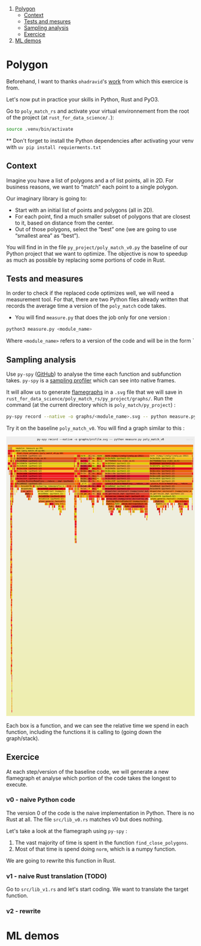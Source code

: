 1. [Polygon](#polygon)
    - [Context](#context)
    - [Tests and mesures](#tests-and-measures)
    - [Sampling analysis](#sampling-analysis)
    - [Exercice](#exercice)
2. [ML demos](#ml-demos)


# Polygon 

Beforehand, I want to thanks `ohadravid`'s [work](https://ohadravid.github.io/posts/2023-03-rusty-python/) from which this exercice is from.

Let's now put in practice your skills in Python, Rust and PyO3. 

Go to `poly_match_rs` and activate your virtual environnement from the root of the project (at `rust_for_data_science/.`):
```bash
source .venv/bin/activate
```

** Don't forget to install the Python dependencies after activating your venv with `uv pip install requierments.txt`

## Context 

Imagine you have a list of polygons and a of list points, all in 2D. For business reasons, we want to “match” each point to a single polygon.

Our imaginary library is going to:

- Start with an initial list of points and polygons (all in 2D).
- For each point, find a much smaller subset of polygons that are closest to it, based on distance from the center.
- Out of those polygons, select the “best” one (we are going to use “smallest area” as “best”).

You will find in in the file `py_project/poly_match_v0.py` the baseline of our Python project that we want to optimize. The objective is now to speedup as much as possible by replacing some portions of code in Rust.

## Tests and measures

In order to check if the replaced code optimizes well, we will need a measurement tool. For that, there are two Python files already written that records the average time a version of the `poly_match` code takes.

- You will find `measure.py` that does the job only for one version :
```bash
python3 measure.py <module_name>
```

Where `<module_name>` refers to a version of the code and will be in the form `

## Sampling analysis

Use `py-spy` ([GitHub](https://github.com/benfred/py-spy)) to analyse the time each function and subfunction takes. `py-spy` is a [sampling profiler](https://en.wikipedia.org/wiki/Profiling_(computer_programming)#Statistical_profilers) which can see into native frames.

It will allow us to generate [flamegraphs](https://www.brendangregg.com/FlameGraphs/cpuflamegraphs.html) in a `.svg` file that we will save in `rust_for_data_science/poly_match_rs/py_project/graphs/`. Run the command (at the current directory which is `poly_match/py_project`) :
```bash
py-spy record --native -o graphs/<module_name>.svg -- python measure.py <module_name>
```

Try it on the baseline `poly_match_v0`. You will find a graph similar to this :

![profile.svg flamegraph baseline](../poly_match_rs/py_project/graphs/profile.svg)

Each box is a function, and we can see the relative time we spend in each function, including the functions it is calling to (going down the graph/stack).

## Exercice

At each step/version of the baseline code, we will generate a new flamegraph et analyse which portion of the code takes the longest to execute.

### v0 - naive Python code

The version 0 of the code is the naive implementation in Python. There is no Rust at all. The file `src/lib_v0.rs` matches v0 but does nothing.

Let's take a look at the flamegraph using `py-spy` :
1. The vast majority of time is spent in the function `find_close_polygons`.
2. Most of that time is spend doing `norm`, which is a numpy function.

We are going to rewrite this function in Rust.

### v1 - naive Rust translation (TODO)

Go to `src/lib_v1.rs` and let's start coding. We want to translate the target function.

### v2 - rewrite 

# ML demos